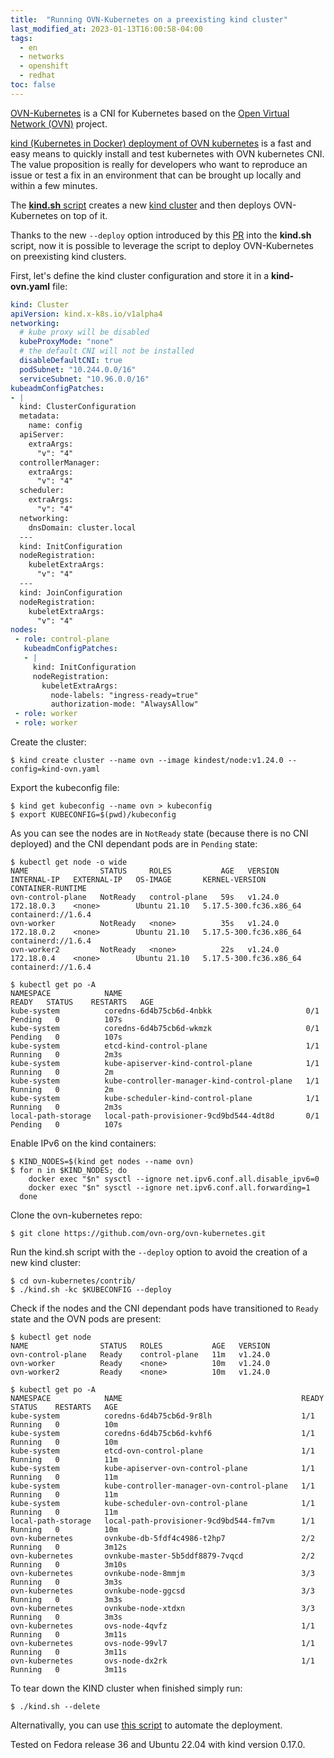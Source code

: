 ```yaml
---
title:  "Running OVN-Kubernetes on a preexisting kind cluster"
last_modified_at: 2023-01-13T16:00:58-04:00
tags:
  - en
  - networks
  - openshift
  - redhat
toc: false
---
```


[OVN-Kubernetes](https://github.com/ovn-org/ovn-kubernetes/) is a CNI for Kubernetes based on the [Open Virtual Network (OVN)](https://www.ovn.org/en/) project.

[kind (Kubernetes in Docker) deployment of OVN kubernetes](https://github.com/ovn-org/ovn-kubernetes/blob/master/docs/kind.md) is a fast and easy means to quickly install and test kubernetes with OVN kubernetes CNI. The value proposition is really for developers who want to reproduce an issue or test a fix in an environment that can be brought up locally and within a few minutes.

The [**kind.sh** script](https://github.com/ovn-org/ovn-kubernetes/blob/master/contrib/kind.sh) creates a new [kind cluster](https://kind.sigs.k8s.io/) and then deploys OVN-Kubernetes on top of it.

Thanks to the new `--deploy` option introduced by this [PR](https://github.com/ovn-org/ovn-kubernetes/pull/3337) into the **kind.sh** script, now it is possible to leverage the script to deploy OVN-Kubernetes on preexisting kind clusters.

First, let's define the kind cluster configuration and store it in a **kind-ovn.yaml** file:
```yaml
kind: Cluster
apiVersion: kind.x-k8s.io/v1alpha4
networking:
  # kube proxy will be disabled
  kubeProxyMode: "none"
  # the default CNI will not be installed
  disableDefaultCNI: true
  podSubnet: "10.244.0.0/16"
  serviceSubnet: "10.96.0.0/16"
kubeadmConfigPatches:
- |
  kind: ClusterConfiguration
  metadata:
    name: config
  apiServer:
    extraArgs:
      "v": "4"
  controllerManager:
    extraArgs:
      "v": "4"
  scheduler:
    extraArgs:
      "v": "4"
  networking:
    dnsDomain: cluster.local
  ---
  kind: InitConfiguration
  nodeRegistration:
    kubeletExtraArgs:
      "v": "4"
  ---
  kind: JoinConfiguration
  nodeRegistration:
    kubeletExtraArgs:
      "v": "4"
nodes:
 - role: control-plane
   kubeadmConfigPatches:
   - |
     kind: InitConfiguration
     nodeRegistration:
       kubeletExtraArgs:
         node-labels: "ingress-ready=true"
         authorization-mode: "AlwaysAllow"
 - role: worker
 - role: worker
```

Create the cluster:
```
$ kind create cluster --name ovn --image kindest/node:v1.24.0 --config=kind-ovn.yaml
```

Export the kubeconfig file:
```
$ kind get kubeconfig --name ovn > kubeconfig
$ export KUBECONFIG=$(pwd)/kubeconfig
```

As you can see the nodes are in `NotReady` state (because there is no CNI deployed) and the CNI dependant pods are in `Pending` state:
```
$ kubectl get node -o wide
NAME                STATUS     ROLES           AGE   VERSION   INTERNAL-IP   EXTERNAL-IP   OS-IMAGE       KERNEL-VERSION           CONTAINER-RUNTIME
ovn-control-plane   NotReady   control-plane   59s   v1.24.0   172.18.0.3    <none>        Ubuntu 21.10   5.17.5-300.fc36.x86_64   containerd://1.6.4
ovn-worker          NotReady   <none>          35s   v1.24.0   172.18.0.2    <none>        Ubuntu 21.10   5.17.5-300.fc36.x86_64   containerd://1.6.4
ovn-worker2         NotReady   <none>          22s   v1.24.0   172.18.0.4    <none>        Ubuntu 21.10   5.17.5-300.fc36.x86_64   containerd://1.6.4

$ kubectl get po -A
NAMESPACE            NAME                                         READY   STATUS    RESTARTS   AGE
kube-system          coredns-6d4b75cb6d-4nbkk                     0/1     Pending   0          107s
kube-system          coredns-6d4b75cb6d-wkmzk                     0/1     Pending   0          107s
kube-system          etcd-kind-control-plane                      1/1     Running   0          2m3s
kube-system          kube-apiserver-kind-control-plane            1/1     Running   0          2m
kube-system          kube-controller-manager-kind-control-plane   1/1     Running   0          2m
kube-system          kube-scheduler-kind-control-plane            1/1     Running   0          2m3s
local-path-storage   local-path-provisioner-9cd9bd544-4dt8d       0/1     Pending   0          107s
```

Enable IPv6 on the kind containers:
```
$ KIND_NODES=$(kind get nodes --name ovn)
$ for n in $KIND_NODES; do
    docker exec "$n" sysctl --ignore net.ipv6.conf.all.disable_ipv6=0
    docker exec "$n" sysctl --ignore net.ipv6.conf.all.forwarding=1
  done
```

Clone the ovn-kubernetes repo:
```
$ git clone https://github.com/ovn-org/ovn-kubernetes.git
```

Run the kind.sh script with the `--deploy` option to avoid the creation of a new kind cluster:
```
$ cd ovn-kubernetes/contrib/
$ ./kind.sh -kc $KUBECONFIG --deploy
```

Check if the nodes and the CNI dependant pods have transitioned to `Ready` state and the OVN pods are present:
```
$ kubectl get node
NAME                STATUS   ROLES           AGE   VERSION
ovn-control-plane   Ready    control-plane   11m   v1.24.0
ovn-worker          Ready    <none>          10m   v1.24.0
ovn-worker2         Ready    <none>          10m   v1.24.0

$ kubectl get po -A
NAMESPACE            NAME                                        READY   STATUS    RESTARTS   AGE
kube-system          coredns-6d4b75cb6d-9r8lh                    1/1     Running   0          10m
kube-system          coredns-6d4b75cb6d-kvhf6                    1/1     Running   0          10m
kube-system          etcd-ovn-control-plane                      1/1     Running   0          11m
kube-system          kube-apiserver-ovn-control-plane            1/1     Running   0          11m
kube-system          kube-controller-manager-ovn-control-plane   1/1     Running   0          11m
kube-system          kube-scheduler-ovn-control-plane            1/1     Running   0          11m
local-path-storage   local-path-provisioner-9cd9bd544-fm7vm      1/1     Running   0          10m
ovn-kubernetes       ovnkube-db-5fdf4c4986-t2hp7                 2/2     Running   0          3m12s
ovn-kubernetes       ovnkube-master-5b5ddf8879-7vqcd             2/2     Running   0          3m10s
ovn-kubernetes       ovnkube-node-8mmjm                          3/3     Running   0          3m3s
ovn-kubernetes       ovnkube-node-ggcsd                          3/3     Running   0          3m3s
ovn-kubernetes       ovnkube-node-xtdxn                          3/3     Running   0          3m3s
ovn-kubernetes       ovs-node-4qvfz                              1/1     Running   0          3m11s
ovn-kubernetes       ovs-node-99vl7                              1/1     Running   0          3m11s
ovn-kubernetes       ovs-node-dx2rk                              1/1     Running   0          3m11s
```

To tear down the KIND cluster when finished simply run:
```
$ ./kind.sh --delete
```

Alternativally, you can use [this script](https://github.com/elmiko/capi-hacks/blob/devel/deploy-cni-ovn.sh) to automate the deployment.

Tested on Fedora release 36 and Ubuntu 22.04 with kind version 0.17.0.